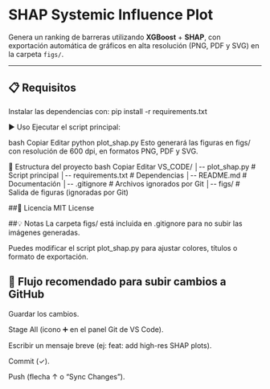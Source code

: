 # SHAP Systemic Influence Plot

Genera un ranking de barreras utilizando **XGBoost** + **SHAP**, con exportación automática de gráficos en alta resolución (PNG, PDF y SVG) en la carpeta `figs/`.

---

## 📋 Requisitos

Instalar las dependencias con:
pip install -r requirements.txt

▶ Uso
Ejecutar el script principal:

bash
Copiar
Editar
python plot_shap.py
Esto generará las figuras en figs/ con resolución de 600 dpi, en formatos PNG, PDF y SVG.

📂 Estructura del proyecto
bash
Copiar
Editar
VS_CODE/
│-- plot_shap.py       # Script principal
│-- requirements.txt   # Dependencias
│-- README.md          # Documentación
│-- .gitignore         # Archivos ignorados por Git
│-- figs/              # Salida de figuras (ignoradas por Git)

##📄 Licencia
MIT License

##💡 Notas
La carpeta figs/ está incluida en .gitignore para no subir las imágenes generadas.

Puedes modificar el script plot_shap.py para ajustar colores, títulos o formato de exportación.

## 🔄 Flujo recomendado para subir cambios a GitHub
Guardar los cambios.

Stage All (icono ➕ en el panel Git de VS Code).

Escribir un mensaje breve (ej: feat: add high-res SHAP plots).

Commit (✓).

Push (flecha ↑ o “Sync Changes”).
